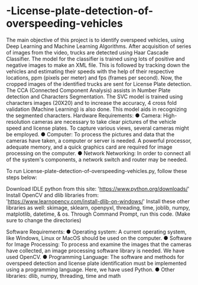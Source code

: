 # -License-plate-detection-of-overspeeding-vehicles
The main objective of this project is to identify overspeed vehicles, 
using Deep Learning and Machine Learning Algorithms. After acquisition of series of images from the video, 
trucks are detected using Haar Cascade Classifier. The model for the classifier is trained using lots of positive and negative images to make an XML file.
This is followed by tracking down the vehicles and estimating their speeds with the help of their respective locations, ppm (pixels per meter) and fps (frames per second).
Now, the cropped images of the identified trucks are sent for License Plate detection. The CCA (Connected Component Analysis) assists in Number Plate detection and Characters Segmentation.
The SVC model is trained using characters images (20X20) and to increase the accuracy, 4 cross fold validation (Machine Learning) is also done.
This model aids in recognizing the segmented characters. 
Hardware Requirements:
● Camera: High-resolution cameras are necessary to take clear pictures of the vehicle
speed and license plates. To capture various views, several cameras might be
employed.
● Computer: To process the pictures and data that the cameras have taken, a computer
or server is needed. A powerful processor, adequate memory, and a quick graphics
card are required for image processing on the computer.
● Network Networking: In order to connect all of the system's components, a network
switch and router may be needed.

<pr>To run License-plate-detection-of-overspeeding-vehicles.py, follow these steps below:<br>

Download IDLE python from this site: 'https://www.python.org/downloads/'
Install OpenCV and dlib libraries from: 'https://www.learnopencv.com/install-dlib-on-windows/'
Install these other libraries as well: skimage, sklearn, openpyxl, threading, time, joblib, numpy, matplotlib, datetime, & os.
Through Command Prompt, run this code. (Make sure to change the directories)

 Software Requirements:
● Operating system: A current operating system, like Windows, Linux or MacOS
should be used on the computer.
● Software for Image Processing: To process and examine the images that the cameras
have collected, an image processing software library is needed. We have used
OpenCV.
● Programming Language: The software and methods for overspeed detection and
license plate identification must be implemented using a programming language.
Here, we have used Python.
● Other libraries: dlib, numpy, threading, time and math
